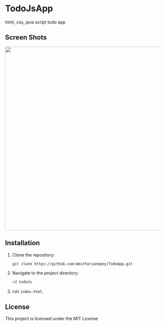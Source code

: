 # TodoJsApp
html, css, java script todo app


## Screen Shots

<img src="https://github.com/aminfarzanepey/todoApp.git/blob/main/screenShot/screenShot.jpg?raw=true" width="600">

## Installation

1. Clone the repository:

    ```bash
    git clone https://github.com/aminfarzanepey/TodoApp.git
    ```

2. Navigate to the project directory:

    ```bash
    cd todoJs
    ```
3. run `index.html`.

## License

This project is licensed under the MIT License